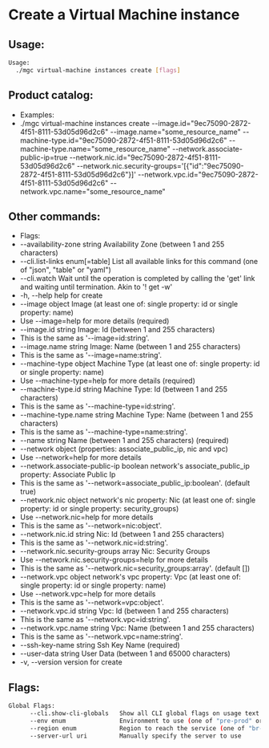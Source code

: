 # Create a Virtual Machine instance

## Usage:
```bash
Usage:
  ./mgc virtual-machine instances create [flags]
```

## Product catalog:
- Examples:
- ./mgc virtual-machine instances create --image.id="9ec75090-2872-4f51-8111-53d05d96d2c6" --image.name="some_resource_name" --machine-type.id="9ec75090-2872-4f51-8111-53d05d96d2c6" --machine-type.name="some_resource_name" --network.associate-public-ip=true --network.nic.id="9ec75090-2872-4f51-8111-53d05d96d2c6" --network.nic.security-groups='[{"id":"9ec75090-2872-4f51-8111-53d05d96d2c6"}]' --network.vpc.id="9ec75090-2872-4f51-8111-53d05d96d2c6" --network.vpc.name="some_resource_name"

## Other commands:
- Flags:
- --availability-zone string              Availability Zone (between 1 and 255 characters)
- --cli.list-links enum[=table]           List all available links for this command (one of "json", "table" or "yaml")
- --cli.watch                             Wait until the operation is completed by calling the 'get' link and waiting until termination. Akin to '! get -w'
- -h, --help                                  help for create
- --image object                          Image (at least one of: single property: id or single property: name)
- Use --image=help for more details (required)
- --image.id string                       Image: Id (between 1 and 255 characters)
- This is the same as '--image=id:string'.
- --image.name string                     Image: Name (between 1 and 255 characters)
- This is the same as '--image=name:string'.
- --machine-type object                   Machine Type (at least one of: single property: id or single property: name)
- Use --machine-type=help for more details (required)
- --machine-type.id string                Machine Type: Id (between 1 and 255 characters)
- This is the same as '--machine-type=id:string'.
- --machine-type.name string              Machine Type: Name (between 1 and 255 characters)
- This is the same as '--machine-type=name:string'.
- --name string                           Name (between 1 and 255 characters) (required)
- --network object                        (properties: associate_public_ip, nic and vpc)
- Use --network=help for more details
- --network.associate-public-ip boolean   network's associate_public_ip property: Associate Public Ip
- This is the same as '--network=associate_public_ip:boolean'. (default true)
- --network.nic object                    network's nic property: Nic (at least one of: single property: id or single property: security_groups)
- Use --network.nic=help for more details
- This is the same as '--network=nic:object'.
- --network.nic.id string                 Nic: Id (between 1 and 255 characters)
- This is the same as '--network.nic=id:string'.
- --network.nic.security-groups array     Nic: Security Groups
- Use --network.nic.security-groups=help for more details
- This is the same as '--network.nic=security_groups:array'. (default [])
- --network.vpc object                    network's vpc property: Vpc (at least one of: single property: id or single property: name)
- Use --network.vpc=help for more details
- This is the same as '--network=vpc:object'.
- --network.vpc.id string                 Vpc: Id (between 1 and 255 characters)
- This is the same as '--network.vpc=id:string'.
- --network.vpc.name string               Vpc: Name (between 1 and 255 characters)
- This is the same as '--network.vpc=name:string'.
- --ssh-key-name string                   Ssh Key Name (required)
- --user-data string                      User Data (between 1 and 65000 characters)
- -v, --version                               version for create

## Flags:
```bash
Global Flags:
      --cli.show-cli-globals   Show all CLI global flags on usage text
      --env enum               Environment to use (one of "pre-prod" or "prod") (default "prod")
      --region enum            Region to reach the service (one of "br-mgl1", "br-ne1" or "br-se1") (default "br-se1")
      --server-url uri         Manually specify the server to use
```

